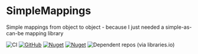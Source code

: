 # SimpleMappings
 Simple mappings from object to object - because I just needed a simple-as-can-be mapping library

![CI](https://github.com/rosenbjerg/SimpleMappings/workflows/CI/badge.svg)
[![GitHub](https://img.shields.io/github/license/rosenbjerg/SimpleMappings)](https://github.com/rosenbjerg/SimpleMappings/blob/master/LICENSE)
[![Nuget](https://img.shields.io/nuget/v/SimpleMappings)](https://www.nuget.org/packages/SimpleMappings/)
[![Nuget](https://img.shields.io/nuget/dt/SimpleMappings)](https://www.nuget.org/packages/SimpleMappings/)
![Dependent repos (via libraries.io)](https://img.shields.io/librariesio/dependent-repos/nuget/SimpleMappings)
